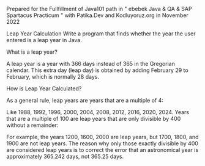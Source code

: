 Prepared for the Fullfillment of Java101 path in " ebebek Java & QA & SAP Spartacus Practicum " with Patika.Dev and Kodluyoruz.org in November 2022

Leap Year Calculation
Write a program that finds whether the year the user entered is a leap year in Java.

What is a leap year?

A leap year is a year with 366 days instead of 365 in the Gregorian calendar. This extra day (leap day) is obtained by adding February 29 to February, which is normally 28 days.

How is Leap Year Calculated?

As a general rule, leap years are years that are a multiple of 4:

Like 1988, 1992, 1996, 2000, 2004, 2008, 2012, 2016, 2020, 2024.
Years that are a multiple of 100 are leap years that are only divisible by 400 without a remainder:

For example, the years 1200, 1600, 2000 are leap years, but 1700, 1800, and 1900 are not leap years.
The reason why only those exactly divisible by 400 are considered leap years is to correct the error that an astronomical year is approximately 365.242 days, not 365.25 days.